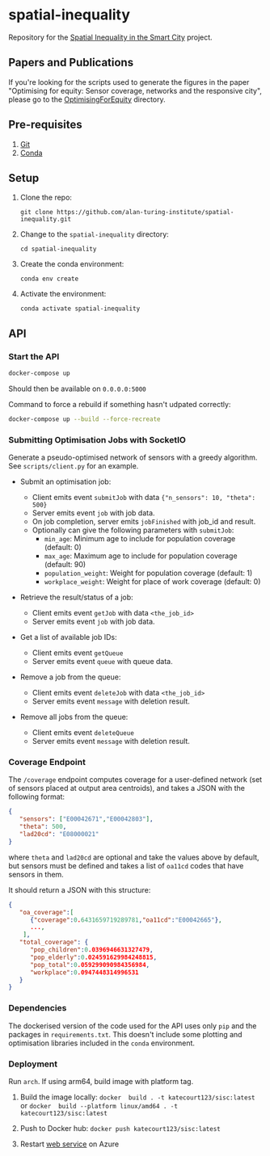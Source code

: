 # spatial-inequality

Repository for the [Spatial Inequality in the Smart City](https://www.turing.ac.uk/research/research-projects/spatial-inequality-and-smart-city) project.

## Papers and Publications

If you're looking for the scripts used to generate the figures in the paper "Optimising for equity: Sensor coverage, networks and the responsive city", please go to the [OptimisingForEquity](publications/OptimisingForEquity) directory.

## Pre-requisites

1. [Git](https://git-scm.com/book/en/v2/Getting-Started-Installing-Git)
2. [Conda](https://docs.conda.io/en/latest/miniconda.html)

## Setup

1. Clone the repo:
   ```shell
   git clone https://github.com/alan-turing-institute/spatial-inequality.git
   ```

2. Change to the `spatial-inequality` directory:
   ```shell
   cd spatial-inequality
   ```

3. Create the conda environment:
   ```
   conda env create
   ```  

4. Activate the environment:
   ```
   conda activate spatial-inequality
   ```
 
## API

### Start the API

```bash
docker-compose up
```

Should then be available on `0.0.0.0:5000`

Command to force a rebuild if something hasn't udpated correctly:
```bash
docker-compose up --build --force-recreate
```

### Submitting Optimisation Jobs with SocketIO

Generate a pseudo-optimised network of sensors with a greedy algorithm. See `scripts/client.py` for an example.

* Submit an optimisation job:
  - Client emits event `submitJob` with data `{"n_sensors": 10, "theta": 500}`
  - Server emits event `job` with job data.
  - On job completion, server emits `jobFinished` with job_id and result.
  - Optionally can give the following parameters with `submitJob`:
    - `min_age`: Minimum age to include for population coverage (default: 0)
    - `max_age`: Maximum age to include for population coverage (default: 90)
    - `population_weight`: Weight for population coverage (default: 1)
    - `workplace_weight`: Weight for place of work coverage (default: 0)
  
* Retrieve the result/status of a job:
  - Client emits event `getJob` with data `<the_job_id>`
  - Server emits event `job` with job data.

* Get a list of available job IDs:
  - Client emits event `getQueue`
  - Server emits event `queue` with queue data.
  
* Remove a job from the queue:
  - Client emits event `deleteJob` with data `<the_job_id>`
  - Server emits event `message` with deletion result.
  
* Remove all jobs from the queue:
  - Client emits event `deleteQueue`
  - Server emits event `message` with deletion result.

### Coverage Endpoint

The `/coverage` endpoint computes coverage for a user-defined network (set of sensors placed at output area centroids), and takes a JSON with the following format:
```json
{
   "sensors": ["E00042671","E00042803"],
   "theta": 500,
   "lad20cd": "E08000021"
}
```
where `theta` and `lad20cd` are optional and take the values above by default, but sensors must be defined and takes a list of `oa11cd` codes that have sensors in them.

It should return a JSON with this structure:
```json
{
   "oa_coverage":[
      {"coverage":0.6431659719289781,"oa11cd":"E00042665"}, 
      ...,
    ],
   "total_coverage": {
      "pop_children":0.0396946631327479,
      "pop_elderly":0.024591629984248815,
      "pop_total":0.059299090984356984,
      "workplace":0.0947448314996531
   }
}
```

### Dependencies

The dockerised version of the code used for the API uses only `pip` and the packages in `requirements.txt`. This doesn't include some plotting and optimisation libraries included in the `conda` environment.

### Deployment

Run `arch`. If using arm64, build image with platform tag. 

1. Build the image locally:
`docker  build . -t katecourt123/sisc:latest` or `docker  build --platform linux/amd64 . -t katecourt123/sisc:latest`

2. Push to Docker hub:
`docker push katecourt123/sisc:latest`

3. Restart [web service](https://portal.azure.com/#@newcastle.onmicrosoft.com/resource/subscriptions/e7cbfebb-f482-46c4-a90b-126855b03325/resourceGroups/sisc/providers/Microsoft.Web/sites/sisc/appServices) on Azure
